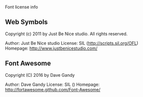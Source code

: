 Font license info


## Web Symbols

   Copyright (c) 2011 by Just Be Nice studio. All rights reserved.

   Author:    Just Be Nice studio
   License:   SIL (http://scripts.sil.org/OFL)
   Homepage:  http://www.justbenicestudio.com/


## Font Awesome

   Copyright (C) 2016 by Dave Gandy

   Author:    Dave Gandy
   License:   SIL ()
   Homepage:  http://fortawesome.github.com/Font-Awesome/
